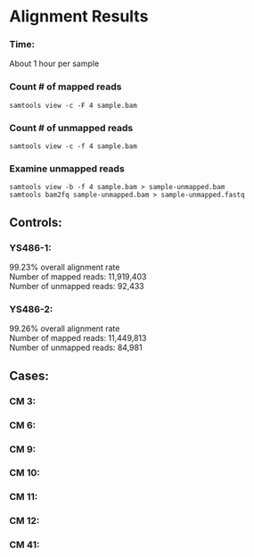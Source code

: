 # Alignment Results

### Time:
About 1 hour per sample

### Count # of mapped reads
```
samtools view -c -F 4 sample.bam
```

### Count # of unmapped reads
```
samtools view -c -f 4 sample.bam
```

### Examine unmapped reads
```
samtools view -b -f 4 sample.bam > sample-unmapped.bam
samtools bam2fq sample-unmapped.bam > sample-unmapped.fastq
```

## __Controls__:

### YS486-1:  
99.23% overall alignment rate  
Number of mapped reads: 11,919,403  
Number of unmapped reads: 92,433

### YS486-2:  
99.26% overall alignment rate  
Number of mapped reads: 11,449,813  
Number of unmapped reads: 84,981

## __Cases__:
### CM 3:

### CM 6:

### CM 9:

### CM 10:

### CM 11:

### CM 12:

### CM 41:

